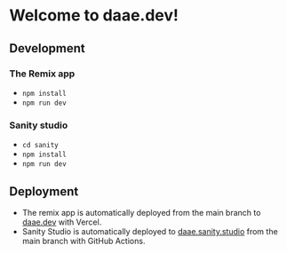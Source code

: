 # Welcome to daae.dev!

## Development

### The Remix app

- `npm install`
- `npm run dev`

### Sanity studio

- `cd sanity`
- `npm install`
- `npm run dev`

## Deployment

- The remix app is automatically deployed from the main branch to [daae.dev](https://daae.dev) with Vercel.
- Sanity Studio is automatically deployed to [daae.sanity.studio](https://daae.sanity.studio) from the main branch with GitHub Actions.

